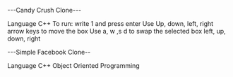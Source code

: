 ---Candy Crush Clone---

Language C++
To run: write 1 and press enter
Use Up, down, left, right arrow keys to move the box
Use a, w ,s d to swap the selected box left, up, down, right

---Simple Facebook Clone--

Language C++ Object Oriented Programming
